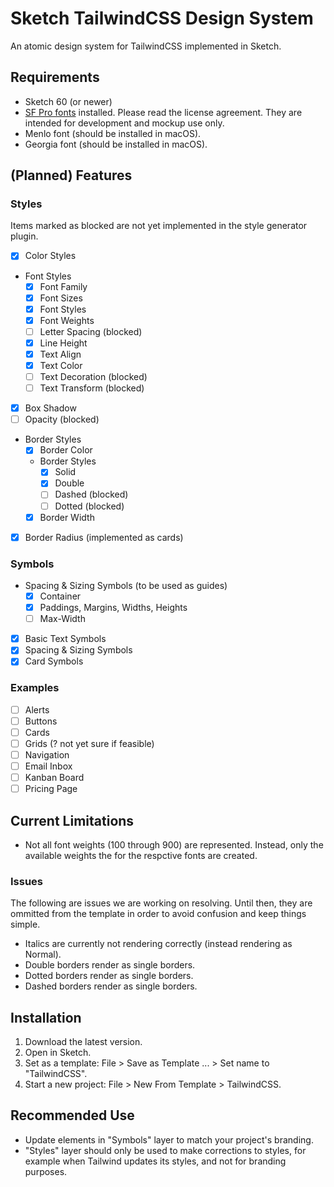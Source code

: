 # Sketch TailwindCSS Design System

An atomic design system for TailwindCSS implemented in Sketch.

## Requirements

- Sketch 60 (or newer)
- [SF Pro fonts](https://developer.apple.com/fonts/) installed. Please read the
    license agreement. They are intended for development and mockup use only.
- Menlo font (should be installed in macOS).
- Georgia font (should be installed in macOS).

## (Planned) Features

### Styles
Items marked as blocked are not yet implemented in the style generator plugin.

- [X] Color Styles
- Font Styles
  - [X] Font Family
  - [X] Font Sizes
  - [X] Font Styles
  - [X] Font Weights
  - [ ] Letter Spacing (blocked)
  - [X] Line Height
  - [X] Text Align
  - [X] Text Color
  - [ ] Text Decoration (blocked)
  - [ ] Text Transform (blocked)
- [X] Box Shadow
- [ ] Opacity (blocked)
- Border Styles
  - [X] Border Color
  - Border Styles
    - [X] Solid
    - [X] Double
    - [ ] Dashed (blocked)
    - [ ] Dotted (blocked)
  - [X] Border Width
- [X] Border Radius (implemented as cards)

### Symbols

- Spacing & Sizing Symbols (to be used as guides)
  - [X] Container
  - [X] Paddings, Margins, Widths, Heights
  - [ ] Max-Width
- [X] Basic Text Symbols
- [X] Spacing & Sizing Symbols
- [X] Card Symbols

### Examples

- [ ] Alerts
- [ ] Buttons
- [ ] Cards
- [ ] Grids (? not yet sure if feasible)
- [ ] Navigation
- [ ] Email Inbox
- [ ] Kanban Board
- [ ] Pricing Page

## Current Limitations

- Not all font weights (100 through 900) are represented. Instead, only the
    available weights the for the respctive fonts are created.

### Issues

The following are issues we are working on resolving. Until then, they are
    ommitted from the template in order to avoid confusion and keep things
    simple.

- Italics are currently not rendering correctly (instead rendering as Normal).
- Double borders render as single borders.
- Dotted borders render as single borders.
- Dashed borders render as single borders.

## Installation

1. Download the latest version.
2. Open in Sketch.
3. Set as a template: File > Save as Template ... > Set name to "TailwindCSS".
4. Start a new project: File > New From Template > TailwindCSS.

## Recommended Use

- Update elements in "Symbols" layer to match your project's branding.
- "Styles" layer should only be used to make corrections to styles, for example
  when Tailwind updates its styles, and not for branding purposes.
